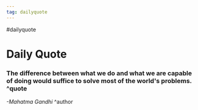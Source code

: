```yaml
---
tag: dailyquote
---
```


#dailyquote

# Daily Quote

### The difference between what we do and what we are capable of doing would suffice to solve most of the world's problems. ^quote
*-Mahatma Gandhi* ^author
